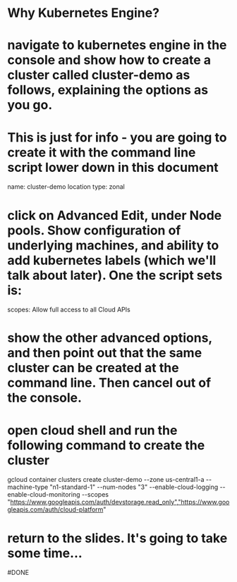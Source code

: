 # Why Kubernetes Engine?

# navigate to kubernetes engine in the console and show how to create a cluster called cluster-demo as follows, explaining the options as you go. 
# This is just for info - you are going to create it with the command line script lower down in this document

name: cluster-demo
location type: zonal

# click on Advanced Edit, under Node pools. Show configuration of underlying machines, and ability to add kubernetes labels (which we'll talk about later). One the script sets is:

scopes: Allow full access to all Cloud APIs

# show the other advanced options, and then point out that the same cluster can be created at the command line. Then cancel out of the console.

# open cloud shell and run the following command to create the cluster

gcloud container clusters create cluster-demo --zone us-central1-a --machine-type "n1-standard-1" --num-nodes "3" --enable-cloud-logging --enable-cloud-monitoring  --scopes "https://www.googleapis.com/auth/devstorage.read_only","https://www.googleapis.com/auth/cloud-platform" 

# return to the slides. It's going to take some time...

#DONE